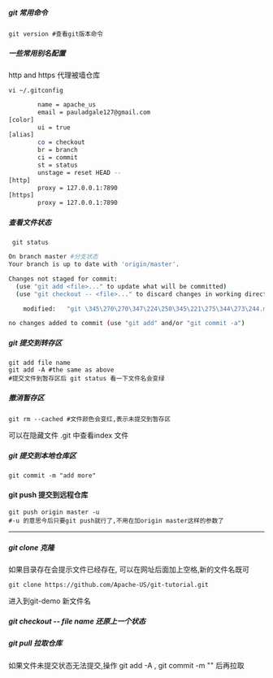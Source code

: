 ##### git 常用命令

```
git version #查看git版本命令
```

##### 一些常用别名配置

http and https 代理被墙仓库

```
vi ~/.gitconfig
```

``` bash
        name = apache_us
        email = pauladgale127@gmail.com
[color]
        ui = true
[alias]
        co = checkout
        br = branch
        ci = commit
        st = status
        unstage = reset HEAD --
[http]
        proxy = 127.0.0.1:7890
[https]
        proxy = 127.0.0.1:7890
```
##### 查看文件状态

```
 git status
```

```bash
On branch master #分支状态
Your branch is up to date with 'origin/master'.

Changes not staged for commit:
  (use "git add <file>..." to update what will be committed)
  (use "git checkout -- <file>..." to discard changes in working directory)

	modified:   "git \345\270\270\347\224\250\345\221\275\344\273\244.md" #更改过未提交的文件红色表示

no changes added to commit (use "git add" and/or "git commit -a")
```

##### git 提交到转存区

```
git add file name
git add -A #the same as above
#提交文件到暂存区后 git status 看一下文件名会变绿
```

##### 撤消暂存区

```
git rm --cached #文件颜色会变红,表示未提交到暂存区
```

可以在隐藏文件 .git 中查看index 文件 

##### git 提交到本地仓库区

```
git commit -m "add more"
```

#### git push 提交到远程仓库

```
git push origin master -u 
#-u 的意思今后只要git push就行了,不用在加origin master这样的参数了
```

------

##### git clone 克隆

如果目录存在会提示文件已经存在, 可以在网址后面加上空格,新的文件名既可

```
git clone https://github.com/Apache-US/git-tutorial.git
```

进入到git-demo 新文件名

##### git checkout -- file name 还原上一个状态

##### git pull 拉取仓库 

如果文件未提交状态无法提交,操作 git add -A , git commit -m "" 后再拉取